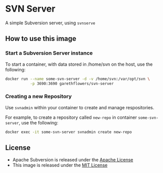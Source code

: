 # SVN Server

A simple Subversion server, using `svnserve`

## How to use this image

### Start a Subversion Server instance

To start a container, with data stored in /home/svn on the host, use the
following:
```sh
docker run --name some-svn-server -d -v /home/svn:/var/opt/svn \
           -p 3690:3690 garethflowers/svn-server
```

### Creating a new Repository

Use `svnadmin` within your container to create and manage respositories.

For example, to create a repository called `new-repo` in container `some-svn-server`, use the
following:
```sh
docker exec -it some-svn-server svnadmin create new-repo
```

## License

* Apache Subversion is released under the [Apache License][1]
* This image is released under the [MIT License][2]

 [1]: http://www.apache.org/licenses/LICENSE-2.0
 [2]: https://raw.githubusercontent.com/garethflowers/docker-svn-server/master/LICENSE
